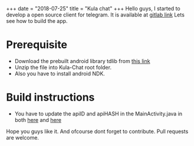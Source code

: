 +++
date = "2018-07-25"
title = "Kula chat"
+++
Hello guys,
	I started to develop a open source client for telegram.
It is available at [gitlab link](https://gitlab.com/Peratchiselvan/Kula-Chat)
Lets see how to build the app.
# Prerequisite
* Download the prebuilt android library tdlib from [this link](https://core.telegram.org/tdlib/tdlib.zip)
* Unzip the file into Kula-Chat root folder.
* Also you have to install android NDK.

# Build instructions
* You have to update the apiID and apiHASH in the MainActivity.java
in both [here](https://gitlab.com/Peratchiselvan/Kula-Chat/blob/master/app/src/main/java/io/github/peratchiselvan/kulachat/MainActivity.java#L38) and [here](https://gitlab.com/Peratchiselvan/Kula-Chat/blob/master/app/src/main/java/io/github/peratchiselvan/kulachat/MainActivity.java#L76)

Hope you guys like it. And ofcourse dont forget to contribute.
Pull requests are welcome.